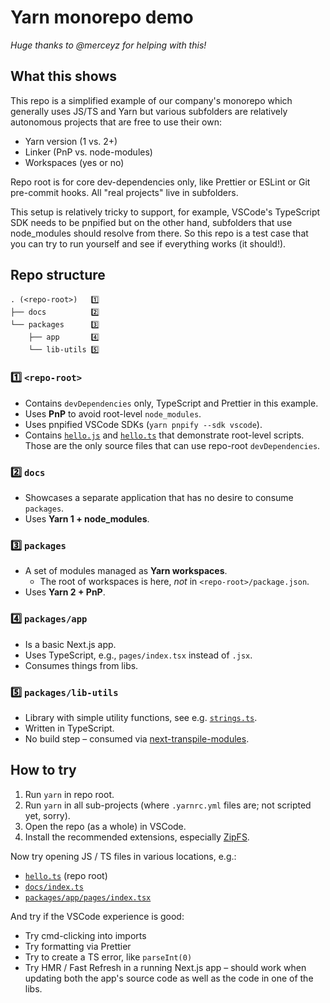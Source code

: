 # Yarn monorepo demo

_Huge thanks to @merceyz for helping with this!_

## What this shows

This repo is a simplified example of our company's monorepo which generally uses JS/TS and Yarn but various subfolders are relatively autonomous projects that are free to use their own:

- Yarn version (1 vs. 2+)
- Linker (PnP vs. node-modules)
- Workspaces (yes or no)

Repo root is for core dev-dependencies only, like Prettier or ESLint or Git pre-commit hooks. All "real projects" live in subfolders.

This setup is relatively tricky to support, for example, VSCode's TypeScript SDK needs to be pnpified but on the other hand, subfolders that use node_modules should resolve from there. So this repo is a test case that you can try to run yourself and see if everything works (it should!).

## Repo structure

```
. (<repo-root>)   1️⃣
├── docs          2️⃣
└── packages      3️⃣
    ├── app       4️⃣
    └── lib-utils 5️⃣
```

### 1️⃣ `<repo-root>`

- Contains `devDependencies` only, TypeScript and Prettier in this example.
- Uses **PnP** to avoid root-level `node_modules`.
- Uses pnpified VSCode SDKs (`yarn pnpify --sdk vscode`).
- Contains [`hello.js`](hello.js) and [`hello.ts`](hello.ts) that demonstrate root-level scripts. Those are the only source files that can use repo-root `devDependencies`.

### 2️⃣ `docs`

- Showcases a separate application that has no desire to consume `packages`.
- Uses **Yarn 1 + node_modules**.

### 3️⃣ `packages`

- A set of modules managed as **Yarn workspaces**.
    - The root of workspaces is here, _not_ in `<repo-root>/package.json`.
- Uses **Yarn 2 + PnP**.

### 4️⃣ `packages/app`

- Is a basic Next.js app.
- Uses TypeScript, e.g., `pages/index.tsx` instead of `.jsx`.
- Consumes things from libs.

### 5️⃣ `packages/lib-utils`

- Library with simple utility functions, see e.g. [`strings.ts`](packages/lib-utils/strings.ts).
- Written in TypeScript.
- No build step – consumed via [next-transpile-modules](https://github.com/martpie/next-transpile-modules).

## How to try

1. Run `yarn` in repo root.
2. Run `yarn` in all sub-projects (where `.yarnrc.yml` files are; not scripted yet, sorry).
3. Open the repo (as a whole) in VSCode.
4. Install the recommended extensions, especially [ZipFS](https://marketplace.visualstudio.com/items?itemName=arcanis.vscode-zipfs).

Now try opening JS / TS files in various locations, e.g.:

- [`hello.ts`](hello.ts) (repo root)
- [`docs/index.ts`](docs/index.ts)
- [`packages/app/pages/index.tsx`](packages/app/pages/index.tsx)

And try if the VSCode experience is good:

- Try cmd-clicking into imports
- Try formatting via Prettier
- Try to create a TS error, like `parseInt(0)`
- Try HMR / Fast Refresh in a running Next.js app – should work when updating both the app's source code as well as the code in one of the libs.
